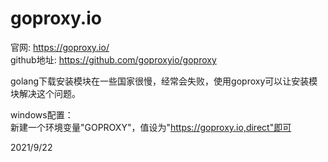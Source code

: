 # goproxy.io

官网: https://goproxy.io/  
github地址: https://github.com/goproxyio/goproxy  

golang下载安装模块在一些国家很慢，经常会失败，使用goproxy可以让安装模块解决这个问题。  

windows配置：  
新建一个环境变量"GOPROXY"，值设为"https://goproxy.io,direct"即可  


2021/9/22  
